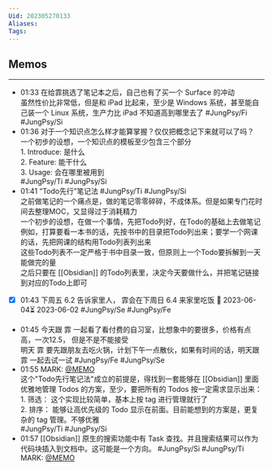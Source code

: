 ```yaml
---
Uid: 202305270133
Aliases: 
Tags: 
---
```


## Memos
---
- 01:33 在给霏挑选了笔记本之后，自己也有了买一个 Surface 的冲动<br>虽然性价比非常低，但是和 iPad 比起来，至少是 Windows 系统，甚至能自己装一个 Linux 系统，生产力比 iPad 不知道高到哪里去了 #JungPsy/Fi #JungPsy/Si
- 01:36 对于一个知识点怎么样才能算掌握？仅仅把概念记下来就可以了吗？<br>一个初步的设想，一个知识点的模板至少包含三个部分<br>1. Introduce: 是什么<br>2. Feature: 能干什么<br>3. Usage: 会在哪里被用到<br> #JungPsy/Ti #JungPsy/Si
- 01:41 “Todo先行”笔记法 #JungPsy/Ti #JungPsy/Si<br>之前做笔记的一个痛点是，做的笔记零零碎碎，不成体系。但是如果专门花时间去整理MOC，又显得过于消耗精力<br>一个初步的设想，在做一个事情，先把Todo列好，在Todo的基础上去做笔记<br>例如，打算要看一本书的话，先按书中的目录把Todo列出来；要学一个网课的话，先把网课的结构用Todo列表列出来<br>这些Todo列表不一定严格于书中目录一致，但原则上一个Todo要拆解到一天能做完的量<br>之后只要在 [[Obsidian]] 的Todo列表里，决定今天要做什么，并把笔记链接到对应的Todo上即可 
- [x] 01:43 下周五 6.2 告诉家里人， 霏会在下周日 6.4 来家里吃饭 📅 2023-06-04⏳ 2023-06-02 #JungPsy/Se #JungPsy/Fe
- 01:45 今天跟 霏 一起看了看付费的自习室，比想象中的要很多，价格有点高，一次12.5， 但是不是不能接受<br>明天 霏 要先跟朋友去吃火锅，计划下午一点散伙，如果有时间的话，明天跟 霏 一起去试一试 #JungPsy/Fe #JungPsy/Se
- 01:55 MARK: [@MEMO](2023052701410012)<br>这个"Todo先行笔记法"成立的前提是，得找到一套能够在 [[Obsidian]] 里面优雅地管理 Todos 的方案，至少，要把所有的 Todos 按一定需求显示出来：<br>1. 筛选： 这个实现比较简单，基本上按 tag 进行管理就行了<br>2. 排序： 能够让高优先级的 Todo 显示在前面。目前能想到的方案是，更复杂的 tag 管理。不够优雅<br> #JungPsy/Ti #JungPsy/Si
- 01:57 [[Obsidian]] 原生的搜索功能中有 Task 查找。并且搜索结果可以作为代码块插入到文档中。这可能是一个方向。 #JungPsy/Si #JungPsy/Ti<br>MARK: [@MEMO](2023052701550015)